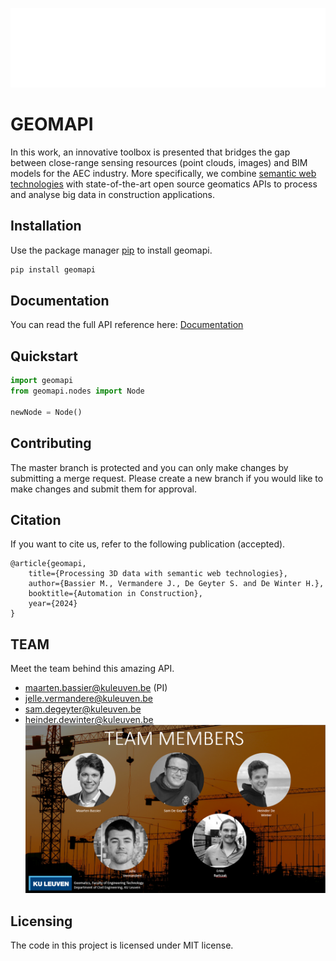 ![geomapiLogo](docs/source/_static/geomapi_logo.png?width=64)

# GEOMAPI
In this work, an innovative toolbox is presented that bridges the gap between close-range sensing resources (point clouds, images) and BIM models for the AEC industry. 
More specifically, we combine [semantic web technologies](https://en.wikipedia.org/wiki/Semantic_Web) with state-of-the-art open source geomatics APIs
to process and analyse big data in construction applications.

## Installation

Use the package manager [pip](https://pypi.org/project/geomapi) to install geomapi.

```bash
pip install geomapi
```

## Documentation

You can read the full API reference here:
[Documentation](https://ku-leuven-geomatics.github.io/geomapi/index.html)


## Quickstart

```py
import geomapi
from geomapi.nodes import Node

newNode = Node()
```

## Contributing

The master branch is protected and you can only make changes by submitting a merge request. 
Please create a new branch if you would like to make changes and submit them for approval.

## Citation
If you want to cite us, refer to the following publication (accepted). 
```
@article{geomapi,
    title={Processing 3D data with semantic web technologies},
    author={Bassier M., Vermandere J., De Geyter S. and De Winter H.},
    booktitle={Automation in Construction},
    year={2024}
}
```
## TEAM
Meet the team behind this amazing API.
- maarten.bassier@kuleuven.be (PI)
- jelle.vermandere@kuleuven.be
- sam.degeyter@kuleuven.be
- heinder.dewinter@kuleuven.be
![team](docs/source/_static/geomapi_team.png?width=64)

## Licensing
The code in this project is licensed under MIT license.
